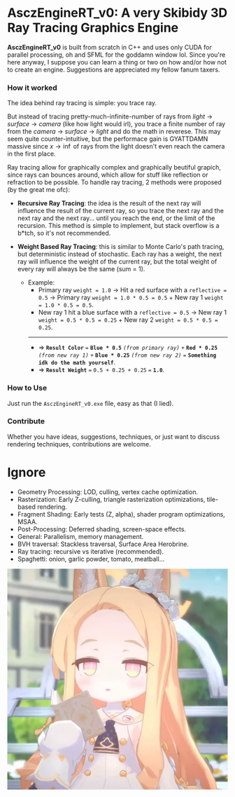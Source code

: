 # AsczEngineRT_v0: A very Skibidy 3D Ray Tracing Graphics Engine

**AsczEngineRT_v0** is built from scratch in C++ and uses only CUDA for parallel processing, oh and SFML for the goddamn window lol. Since you're here anyway, I suppose you can learn a thing or two on how and/or how not to create an engine. Suggestions are appreciated my fellow fanum taxers.

### How it worked

The idea behind ray tracing is simple: you trace ray.

But instead of tracing pretty-much-infinite-number of rays from *light* $\rightarrow$ *surface* $\rightarrow$ *camera* (like how light would irl), you trace a finite number of ray from the *camera* $\rightarrow$ *surface* $\rightarrow$ *light* and do the math in reverese. This may seem quite counter-intuitive, but the performace gain is GYATTDAMN massive since $x\rightarrow \inf$ of rays from the light doesn't even reach the camera in the first place.

Ray tracing allow for graphically complex and graphically beutiful grapich, since rays can bounces around, which allow for stuff like reflection or refraction to be possible. To handle ray tracing, 2 methods were proposed (by the great me ofc):

- **Recursive Ray Tracing**: the idea is the result of the next ray will influence the result of the current ray, so you trace the next ray and the next ray and the next ray... until you reach the end, or the limit of the recursion. This method is simple to implement, but stack overflow is a b*tch, so it's not recommended.

- **Weight Based Ray Tracing**: this is similar to Monte Carlo's path tracing, but deterministic instead of stochastic. Each ray has a weight, the next ray will influence the weight of the current ray, but the total weight of every ray will always be the same (sum = 1).
  - Example: 
    - Primary ray `weight = 1.0` $\rightarrow$ Hit a red surface with a `reflective = 0.5` $\rightarrow$ Primary ray `weight = 1.0 * 0.5 = 0.5` + New ray 1 `weight = 1.0 * 0.5 = 0.5`.
    - New ray 1 hit a blue surface with a `reflective = 0.5` $\rightarrow$ New ray 1 `weight = 0.5 * 0.5 = 0.25` + New ray 2 `weight = 0.5 * 0.5 = 0.25`.
    - --- 
    - $\Rightarrow$ **`Result Color`** `=` **`Blue * 0.5`** *`(from primary ray)`* `+` **`Red * 0.25`** *`(from new ray 1)`* `+` **`Blue * 0.25`** *`(from new ray 2)`* `=` **`Something idk do the math yourself`**.
    - $\Rightarrow$ **`Result Weight`** `=` `0.5 + 0.25 + 0.25` `=` **`1.0`**.

### How to Use

Just run the `AsczEngineRT_v0.exe` file, easy as that (I lied).

### Contribute

Whether you have ideas, suggestions, techniques, or just want to discuss rendering techniques, contributions are welcome.

# Ignore

- Geometry Processing: LOD, culling, vertex cache optimization.
- Rasterization: Early Z-culling, triangle rasterization optimizations, tile-based rendering.
- Fragment Shading: Early tests (Z, alpha), shader program optimizations, MSAA.
- Post-Processing: Deferred shading, screen-space effects.
- General: Parallelism, memory management.
- BVH traversal: Stackless traversal, Surface Area Herobrine.
- Ray tracing: recursive vs iterative (recommended).
- Spaghetti: onion, garlic powder, tomato, meatball...

![](assets/Textures/Seia.png)